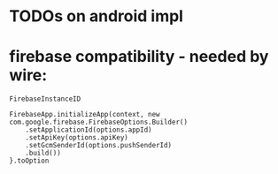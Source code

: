 # TODOs on android impl

# firebase compatibility - needed by wire:
`FirebaseInstanceID`

```
FirebaseApp.initializeApp(context, new com.google.firebase.FirebaseOptions.Builder()
    .setApplicationId(options.appId)
    .setApiKey(options.apiKey)
    .setGcmSenderId(options.pushSenderId)
    .build())
}.toOption
```
